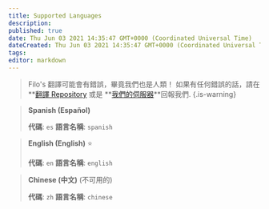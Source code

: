 ```yaml
---
title: Supported Languages
description:
published: true
date: Thu Jun 03 2021 14:35:47 GMT+0000 (Coordinated Universal Time)
dateCreated: Thu Jun 03 2021 14:35:47 GMT+0000 (Coordinated Universal Time)
tags:
editor: markdown
---
```


> Filo's 翻譯可能會有錯誤，畢竟我們也是人類！
如果有任何錯誤的話，請在**[翻譯 Repository](https://github.com/filobot/translate) 或是 **[我們的伺服器](https://filobot.xyz/discord)**回報我們.
{.is-warning}

> **Spanish (Español)**
>
> **代碼**: `es`
> **語言名稱**: `spanish`

> **English (English)** :star:
>
> **代碼**: `en`
> **語言名稱**: `english`

> **Chinese (中文)** (不可用的)
>
> **代碼**: `zh`
> **語言名稱**: `chinese`
